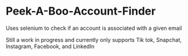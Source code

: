 # Peek-A-Boo-Account-Finder

Uses selenium to check if an account is associated with a given email

Still a work in progress and currently only supports Tik tok, Snapchat, Instagram, Facebook, and LinkedIn


